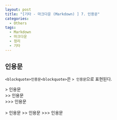 ```yaml
---
layout: post
title: "[기타 - 마크다운 (Markdown) ] 7. 인용문"
categories:
  - Others
tags:
  - Markdown
  - 마크다운
  - 정리
  - 기타
---
```


## 인용문  

`<blockquote>인용문<blockquote>`은 `> 인용문`으로 표현된다.
<div class="-box-in-post">
    > 인용문&nbsp;&nbsp;<br>
    >> 인용문&nbsp;&nbsp;<br>
    >>> 인용문&nbsp;&nbsp;<br>
</div>

<br>
> 인용문
>> 인용문
>>> 인용문

<br>
